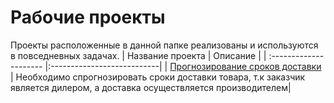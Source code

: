 # Рабочие проекты
Проекты расположенные в данной папке реализованы и используются в повседневных задачах.
| Название проекта           | Описание                     |
| :--------------------- |:---------------------------|
| [Прогнозирование сроков доставки](https://github.com/YotaInGame/Real_Project/tree/main/delivery_forecasting) | Необходимо спрогнозировать сроки доставки товара, т.к заказчик является дилером, а доставка осуществляется производителем|



